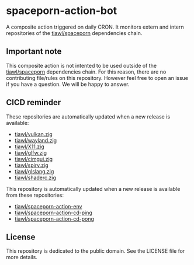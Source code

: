 # spaceporn-action-bot

A composite action triggered on daily CRON. It monitors extern and intern repositories of the [tiawl/spaceporn][1] dependencies chain.

## Important note

This composite action is not intented to be used outside of the [tiawl/spaceporn][1] dependencies chain. For this reason, there are no contributing file/rules on this repository. However feel free to open an issue if you have a question. We will be happy to answer.

## CICD reminder

These repositories are automatically updated when a new release is available:
* [tiawl/vulkan.zig][2]
* [tiawl/wayland.zig][3]
* [tiawl/X11.zig][4]
* [tiawl/glfw.zig][5]
* [tiawl/cimgui.zig][6]
* [tiawl/spirv.zig][7]
* [tiawl/glslang.zig][8]
* [tiawl/shaderc.zig][9]

This repository is automatically updated when a new release is available from these repositories:
* [tiawl/spaceporn-action-env][10]
* [tiawl/spaceporn-action-cd-ping][11]
* [tiawl/spaceporn-action-cd-pong][12]

## License

This repository is dedicated to the public domain. See the LICENSE file for more details.

[1]:https://github.com/tiawl/spaceporn
[2]:https://github.com/tiawl/vulkan.zig
[3]:https://github.com/tiawl/wayland.zig
[4]:https://github.com/tiawl/X11.zig
[5]:https://github.com/tiawl/glfw.zig
[6]:https://github.com/tiawl/cimgui.zig
[7]:https://github.com/tiawl/spirv.zig
[8]:https://github.com/tiawl/glslang.zig
[9]:https://github.com/tiawl/shaderc.zig
[10]:https://github.com/tiawl/spaceporn-action-env
[11]:https://github.com/tiawl/spaceporn-action-cd-ping
[12]:https://github.com/tiawl/spaceporn-action-cd-pong
